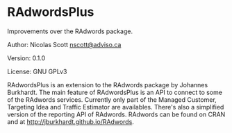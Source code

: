 # RAdwordsPlus
Improvements over the RAdwords package.

Author: Nicolas Scott <nscott@adviso.ca>

Version: 0.1.0

License: GNU GPLv3

RAdwordsPlus is an extension to the RAdwords package by Johannes Burkhardt.
    The main feature of RAdwordsPlus is an API to connect to some of the RAdwords services.
    Currently only part of the Managed Customer, Targeting Idea and Traffic Estimator are availables.
    There's also a simplified version of the reporting API of RAdwords.
    RAdwords can be found on CRAN and at http://jburkhardt.github.io/RAdwords.
